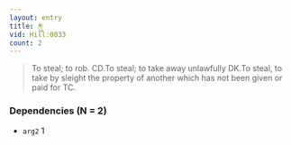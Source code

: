 ```yaml
---
layout: entry
title: རྐུ་
vid: Hill:0033
count: 2
---
```

> To steal; to rob\. CD\.To steal; to take away unlawfully DK\.To steal, to take by sleight the property of another which has not been given or paid for TC\.


### Dependencies (N = 2)
* `arg2` 1
